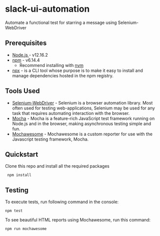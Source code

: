 # slack-ui-automation
Automate a functional test for starring a message using Selenium-WebDriver

## Prerequisites
- [Node.js ](https://nodejs.org/en/) - v12.16.2
- [npm](https://www.npmjs.com/) - v6.14.4
	- Recommend installing with [nvm](https://github.com/nvm-sh/nvm)
- [npx](https://www.npmjs.com/package/npx) - is a CLI tool whose purpose is to make it easy to install and manage dependencies hosted in the npm registry.

## Tools Used
- [Selenium-WebDriver](https://www.npmjs.com/package/selenium-webdriver) - Selenium is a browser automation library. Most often used for testing web-applications, Selenium may be used for any task that requires automating interaction with the browser.
- [Mocha](https://www.npmjs.com/package/mocha) - Mocha is a feature-rich JavaScript test framework running on Node.js and in the browser, making asynchronous testing simple and fun.
- [Mochawesome](https://www.npmjs.com/package/mochawesome) - Mochawesome is a custom reporter for use with the Javascript testing framework, Mocha.

## Quickstart
Clone this repo and install all the required packages
     
     npm install

## Testing
To execute tests, run following command in the console:
    
    npm test

To see beautiful HTML reports using Mochawesome, run this command:

    npm run mochawesome
